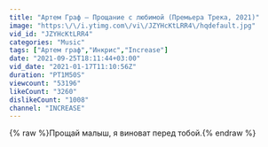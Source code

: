 ```yaml
---
title: "Артем Граф – Прощание с любимой (Премьера Трека, 2021)"
image: "https:\/\/i.ytimg.com\/vi\/JZYHcKtLRR4\/hqdefault.jpg"
vid_id: "JZYHcKtLRR4"
categories: "Music"
tags: ["Артем граф","Инкрис","Increase"]
date: "2021-09-25T18:11:44+03:00"
vid_date: "2021-01-17T11:10:56Z"
duration: "PT1M50S"
viewcount: "53196"
likeCount: "3260"
dislikeCount: "1008"
channel: "INCREASE"
---
```

{% raw %}Прощай малыш, я виноват перед тобой.{% endraw %}
